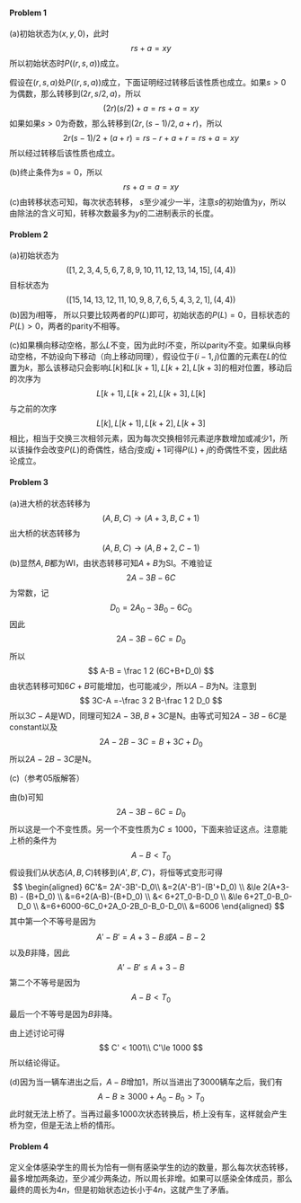 #### Problem 1

(a)初始状态为$(x,y,0)$，此时
$$
rs+a =xy
$$
所以初始状态时$P((r,s,a))$成立。

假设在$(r,s,a)$处$P((r,s,a))$成立，下面证明经过转移后该性质也成立。如果$s>0$为偶数，那么转移到$(2r,s/2,a)$，所以
$$
(2r)(s/2)+ a =rs+a=xy
$$
如果如果$s>0$为奇数，那么转移到$(2r,(s-1)/2,a+r)$，所以
$$
2r(s-1)/2 + (a+r)=rs-r+a+r=rs+a=xy
$$
所以经过转移后该性质也成立。

(b)终止条件为$s=0$，所以
$$
rs+a=a=xy
$$
(c)由转移状态可知，每次状态转移， $s$至少减少一半，注意$s$的初始值为$y$，所以由除法的含义可知，转移次数最多为$y$的二进制表示的长度。



#### Problem 2

(a)初始状态为
$$
([1,2,3,4,5,6,7,8,9,10,11,12,13,14,15],(4,4))
$$
目标状态为
$$
([15,14,13,12,11,10,9,8,7,6,5,4,3,2,1],(4,4))
$$
(b)因为$i$相等， 所以只要比较两者的$P(L)$即可，初始状态的$P(L)=0$，目标状态的$P(L)>0$，两者的parity不相等。

(c)如果横向移动空格，那么$L$不变，因为此时$i$不变，所以parity不变。如果纵向移动空格，不妨设向下移动（向上移动同理），假设位于$(i-1,j)$位置的元素在$L$的位置为$k$，那么该移动只会影响$L[k]$和$L[k+1],L[k+2],L[k+3]$的相对位置，移动后的次序为
$$
L[k+1],L[k+2],L[k+3],L[k]
$$
与之前的次序
$$
L[k],L[k+1],L[k+2],L[k+3]
$$
相比，相当于交换三次相邻元素，因为每次交换相邻元素逆序数增加或减少$1$，所以该操作会改变$P(L)$的奇偶性，结合$j$变成$j+1$可得$P(L)+j$的奇偶性不变，因此结论成立。



#### Problem 3

(a)进大桥的状态转移为
$$
(A,B,C)\to (A+3,B,C+1)
$$
出大桥的状态转移为
$$
(A,B,C)\to (A,B+2,C-1)
$$
(b)显然$A,B$都为WI，由状态转移可知$A+B$为SI。不难验证
$$
2A-3B-6C
$$
为常数，记
$$
D_0=2A_0-3B_0 -6C_0
$$
因此
$$
2A-3B-6C =D_0
$$
所以
$$
A-B = \frac 1 2 (6C+B+D_0)
$$
由状态转移可知$6C+B​$可能增加，也可能减少，所以$A-B​$为N。注意到
$$
3C-A =-\frac 3 2 B-\frac 1 2 D_0
$$
所以$3C-A$是WD，同理可知$2A-3B,B+3C$是N。由等式可知$2A-3B-6C$是constant以及
$$
2A-2B-3C =B+3C+D_0
$$
所以$2A-2B-3C ​$是N。

(c)（参考05版解答）

由(b)可知
$$
2A-3B-6C = D_0
$$
所以这是一个不变性质。另一个不变性质为$C\le 1000$，下面来验证这点。注意能上桥的条件为
$$
A-B <T_0
$$
假设我们从状态$(A,B,C)​$转移到$(A',B',C')​$，将恒等式变形可得
$$
\begin{aligned}
6C'&= 2A'-3B'-D_0\\
&=2(A'-B')-(B'+D_0) \\
&\le 2(A+3-B) - (B+D_0) \\
&=6+2(A-B)-(B+D_0) \\
&< 6+2T_0-B-D_0 \\
&\le 6+2T_0-B_0-D_0 \\
&=6+6000-6C_0+2A_0-2B_0-B_0-D_0\\
&=6006
\end{aligned}
$$
其中第一个不等号是因为
$$
A'-B'=A+3-B或A-B-2
$$
以及$B$非降，因此
$$
A'-B' \le A+3-B
$$
第二个不等号是因为
$$
A-B <T_0
$$
最后一个不等号是因为$B$非降。

由上述讨论可得
$$
C' < 1001\\
C'\le 1000
$$
所以结论得证。

(d)因为当一辆车进出之后，$A-B$增加$1$，所以当进出了$3000$辆车之后，我们有
$$
A-B\ge 3000+ A_0 -B_0 > T_0
$$
此时就无法上桥了。当再过最多$1000$次状态转换后，桥上没有车，这样就会产生桥为空，但是无法上桥的情形。



#### Problem 4

定义全体感染学生的周长为恰有一侧有感染学生的边的数量，那么每次状态转移，最多增加两条边，至少减少两条边，所以周长非增。如果可以感染全体成员，那么最终的周长为$4n$，但是初始状态边长小于$4n$，这就产生了矛盾。

